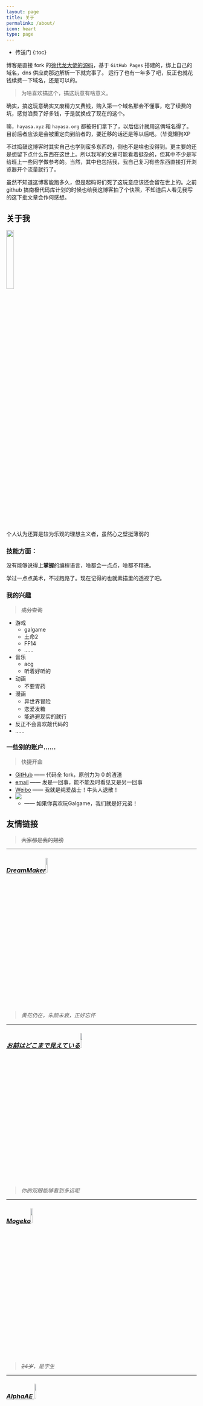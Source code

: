 ```yaml
---
layout: page
title: 关于
permalink: /about/
icon: heart
type: page
---
```


* 传送门
{:toc}


博客是直接 fork 的[徐代龙大佬的源码](https://github.com/xudailong/xudailong.github.io)，基于 `GitHub Pages` 搭建的，绑上自己的域名，dns 供应商那边解析一下就完事了。
运行了也有一年多了吧，反正也就花钱续费一下域名，还是可以的。



>  为啥喜欢搞这个，搞这玩意有啥意义。

确实，搞这玩意确实又废精力又费钱，购入第一个域名那会不懂事，吃了续费的坑，感觉浪费了好多钱，于是就换成了现在的这个。

嘛，`hayasa.xyz` 和 `hayasa.org` 都被哥们拿下了，以后估计就用这俩域名得了。目前后者应该是会被重定向到前者的，要迁移的话还是等以后吧。（毕竟懒狗XP

不过捣鼓这博客时其实自己也学到蛮多东西的，倒也不是啥也没得到。更主要的还是想留下点什么东西在这世上。所以我写的文章可能看着挺杂的，但其中不少是写给班上一些同学做参考的。当然，其中也包括我，我自己复习有些东西直接打开浏览器开个流量就行了。

虽然不知道这博客能跑多久，但是起码哥们死了这玩意应该还会留在世上的。之前 github 搞南极代码库计划的时候也给我这博客拍了个快照，不知道后人看见我写的这下批文章会作何感想。



## <span id="jp1">关于我</span>   

<img src="https://hayasa.skadi.top/gh/Small-tailqwq/img/2020-09/20200911211608.jpg" width="20%" height="20%"/>

个人认为还算是较为乐观的理想主义者，虽然心之壁挺薄弱的

### 技能方面：

没有能够说得上**掌握**的编程语言，啥都会一点点，啥都不精进。

学过一点点美术，不过跑路了。现在记得的也就素描里的透视了吧。



  

### 我的兴趣
> ~~成分查询~~
- 游戏
  - galgame
  - 土命2
  - FF14
  - ……
- 音乐
  - acg
  - 听着好听的
- 动画
  - 不要胃药
- 漫画
  - 异世界冒险
  - 恋爱发糖
  - 能逃避现实的就行
- 反正不会喜欢敲代码的
- ……



### 一些别的账户……
> ~~快捷开盒~~
- [GitHub](https://github.com/Small-tailqwq) —— 代码全 fork，原创力为 0 的渣渣
- [email](mailto:email@hayasa.xyz) —— 发是一回事，能不能及时看见又是另一回事  
- [Weibo](https://weibo.com/u/5610377163) —— 我就是纯爱战士！牛头人退散！  
- <a href="https://steamcommunity.com/id/7656119817537056/"><img src="https://hayasa.skadi.top/gh/Small-tailqwq/img/2020-12/steam.gif"></a>   
  - —— 如果你喜欢玩Galgame，我们就是好兄弟！   
  



## 友情链接  
> ~~大家都是我的翅膀~~

---
### ***<a href="https://blog.fordes.top/" target="_blank">DreamMaker<img class="fls" src="https://hayasa.skadi.top/gh/Small-tailqwq/img/2020-09/image.png" width="10%" heigut="10%"></a>***     
> *黄花仍在，朱颜未衰，正好忘怀*   

---
### ***<a href="https://hotarugali.github.io/" target="_blank">お前はどこまで見えている<img class="fls" src="https://hotarugali.github.io/img/hotarugali.jpg" width="10%" heigut="10%"> </a>***    
> *你的双眼能够看到多远呢*  

---
### ***<a href="https://mogeko.cafe/" target="_blank">Mogeko<img class="fls" src="https://hayasa.skadi.top/gh/Small-tailqwq/img/2022-06/mogeko_icon.png" width="10%" heigut="10%"> </a>***    
> *~~24岁~~，是学生*  

---
### ***<a href="http://blog.alphaae.com/" target="_blank">AlphaAE <img class="fls" src="https://hayasa.skadi.top/gh/Small-tailqwq/img/2022-06/alphaae_icon.png" width="10%" heigut="10%"> </a>***    
> *尽人事以听天命*  

---
### ***虚拟待位...***  

---



## 留言

可在此添加友链   
格式：  

```
博客名字：必须
博客链接：必须
logo/展示图：必须
一些看起来很装逼的骚话：尽量（不写我就给你乱加）
```

{% include comments.html %}

## 更新日志

*2021.11.17*
* `[^]` 为 Waline 添加上传图片配置
* `[-]` 移除魔改版 Valine，更换至 [Waline](https://github.com/walinejs/waline)
* `[+]` 为 Waline“移植”了一些表情，详见 [Github](https://github.com/Small-tailqwq/2stabApe-emoji-for-waline)


*2021.11.05*
* `[-]` 移除无用代码，如无效的多说评论，代码编写格式大概已经搞懂
* `[+]` 添加 mermaid 流程图支持，暂不支持与 markdown 较完美的融合，需要使用 `class="mermaid"` 标签
* `[~]` 文章默认不加载 LaTeX 数学公式以及 mermaid 流程图，以提高加载速度。需要手动开启
* `[^]` 评论使用的是[魔改版](https://github.com/imaegoo/Valine)的 Valine，修复了 ip 以及 email 明文传递的问题
* `[+]` 评论后台使用的是 [Valien-Admin](https://github.com/DesertsP/Valine-Admin)，添加 `bot@hayasa.xyz` 为评论提醒邮箱

*2020.09.11*
* `[^]`修复来必力评论加载出错的BUG（直接换掉）
* 更换评论插件时顺带把之前没找到的评论词条改了，现在基本能看见的地方基本都是中文了（毕竟我是文盲  
* 展示界面清空，研究研究怎么改造  

*2020.01.29*  

* `[^]`更换域名为`hayasa.xyz`，hayasa为「速さ」的罗马音，反正瞎搞的，别问有什么特别含义。原域名过期没能力续费了，以后可能不会再频繁更换域名了…因为有个最根本最直接的方法…不过还是保留吧，到时候再看。

*2019.12.16*

* `[×]`域名明年就过期了，在考虑换一个还是继续续。博客最近更新可能不会有多频繁，网站基本就这样定型了，没精力再去捣鼓了…

*2019.11.03*
* `[~]`把两篇新博文不折叠的问题找到了…果然还是我自己的问题，我是憨批  
* `[flag]`图床在调试GitHub的…出了点问题好像…待处理吧  

*2019.10.28*
* `[+]`添加来必力评论系统[#01](https://blog.csdn.net/manmandong123/article/details/80739126)本来是disqus体验不错的，可惜被墙）
* `[^]`虽然不知道这是什么格式，但是照着些就完事了！ （关于节目添加留言）（其实就是评论）
* 域名被QQ搞了，心烦…
* `[^]`修复不蒜子统计[#喝井不忘挖水人](https://www.cnblogs.com/whik/p/9873187.html)

>以下是 fork 之前的更新日志


*2017.2.28*

- `[^]` 修复目录滚动 bug [#22](https://github.com/Gaohaoyang/gaohaoyang.github.io/issues/22), [#48](https://github.com/Gaohaoyang/gaohaoyang.github.io/issues/48)

*2016.6.20*

* `[+]` 在文章页中添加上一篇和下一篇文章链接。
* `[^]` 修改 font-family 顺序，避免微软雅黑将单引号解析为全角。
* `[^]` 修复标签云算法中被除数为零的 bug。[#26](https://github.com/Gaohaoyang/gaohaoyang.github.io/issues/26), [#28](https://github.com/Gaohaoyang/gaohaoyang.github.io/issues/28), [#30](https://github.com/Gaohaoyang/gaohaoyang.github.io/issues/30)

*2016.5.11 v2.0.1*

* `[^]` 优化代码，将页面中的大段评论相关代码抽离出来，放入`comments.html`
* `[+]` 添加百度统计和Google分析代码，在`_config.yml`中配置相关参数即可
* `[+]` 更新文档，添加博客主题使用方法，便于上手
* `[+]` 添加了`favicon.ico`
* `[^]` 修复 bug，目录太长时，滚动到最底部时隐藏到footer下面。修复后长目录在滚动到底部时使用`position:absolute`
* `[^]` 修改目录区的滚动条样式（仅针对`webkit`内核浏览器）
* `[^]` 修改 demo 页中 disqus 评论区 a 标签的颜色 bug，修改 blockqoute 中 p 标签的 margin
* `[+]` 添加不蒜子计数功能，在footer上显示访问量
* `[+]` 添加回到顶部功能

*2016.4.27 v2.0.0*

* `[^]` 基于 jekyll 3.1.2 重构了所有代码
* `[+]` 主页添加了摘要，在正文中使用4个换行符来分割，可在`_config.yml`中修改
* `[+]` 主页添加了近期文章、分类列表和标签云
* `[+]` 主页导航区做了视觉优化，阴影效果
* `[+]` 增加了归档、标签和分类页面
* `[+]` 增加了收藏页面
* `[+]` 评论插件可以选择 disqus 或 多说，直接在`_config.yml`中修改
* `[+]` 适配移动端
* `[+]` 页面滚动时，文章目录固定在右侧
* `[+]` 页面内容较少时，固定 footer 在页面底部
* `[^]` 使用 GitHub 风格的代码高亮写法，即\`\`\`的写法，去除`highlight.js`代码高亮插件的使用
* `[^]` 使用 Masonry 重写了 Demo 页中的瀑布流布局，响应式交互体验更好
* `[-]` 去除了 jQuery 和 BootStrap，使得加载速度更快

* 2016.3-2016.4 进行了一次大的改版和重构，详见 [README](https://github.com/Gaohaoyang/gaohaoyang.github.io/blob/master/README.md) 和博文 [对这个 jekyll 博客主题的改版和重构](http://gaohaoyang.github.io/2016/03/12/jekyll-theme-version-2.0/)
* 2015.3-2015.4 完成了这个博客主题的第一版。
